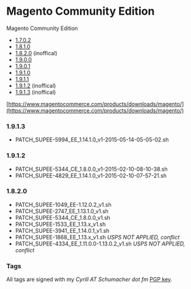 Magento Community Edition
==========

Magento Community Edition

- [1.7.0.2](https://github.com/Zookal/magento-ce/tree/magento-1.7.0.2)
- [1.8.1.0](https://github.com/Zookal/magento-ce/tree/magento-1.8.1.0)
- [1.8.2.0](https://github.com/Zookal/magento-ce/tree/magento-1.8.2.0) (inoffical)
- [1.9.0.0](https://github.com/Zookal/magento-ce/tree/magento-1.9.0.0)
- [1.9.0.1](https://github.com/Zookal/magento-ce/tree/magento-1.9.0.1)
- [1.9.1.0](https://github.com/Zookal/magento-ce/tree/magento-1.9.1.0)
- [1.9.1.1](https://github.com/Zookal/magento-ce/tree/magento-1.9.1.1)
- [1.9.1.2](https://github.com/Zookal/magento-ce/tree/v1.9.1.2) (inoffical)
- [1.9.1.3](https://github.com/Zookal/magento-ce/tree/v1.9.1.3) (inoffical)

[https://www.magentocommerce.com/products/downloads/magento/](https://www.magentocommerce.com/products/downloads/magento/)

### 1.9.1.3

- PATCH_SUPEE-5994_EE_1.14.1.0_v1-2015-05-14-05-05-02.sh

### 1.9.1.2

- PATCH_SUPEE-5344_CE_1.8.0.0_v1-2015-02-10-08-10-38.sh
- PATCH_SUPEE-4829_EE_1.14.1.0_v1-2015-02-10-07-57-21.sh

### 1.8.2.0

- PATCH_SUPEE-1049_EE-1.12.0.2_v1.sh
- PATCH_SUPEE-2747_EE_1.13.1.0_v1.sh
- PATCH_SUPEE-5344_CE_1.8.0.0_v1.sh
- PATCH_SUPEE-1533_EE_1.13.x_v1.sh
- PATCH_SUPEE-3941_EE_1.14.0.1_v1.sh
- PATCH_SUPEE-1868_EE_1.13.x_v1.sh *USPS NOT APPLIED, conflict*
- PATCH_SUPEE-4334_EE_1.11.0.0-1.13.0.2_v1.sh *USPS NOT APPLIED, conflict*

### Tags

All tags are signed with my *Cyrill AT Schumacher dot fm* [PGP key](http://www.schumacher.fm/cyrill.asc).
